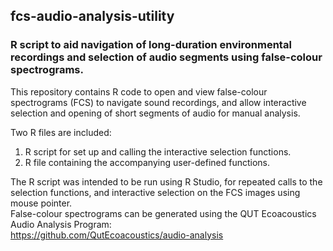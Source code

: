 ## fcs-audio-analysis-utility
### R script to aid navigation of long-duration environmental recordings and selection of audio segments using false-colour spectrograms.

This repository contains R code to open and view false-colour spectrograms (FCS) to navigate sound recordings, and allow interactive selection and opening of short segments of audio for manual analysis.  

Two R files are included:  
1. R script for set up and calling the interactive selection functions.
2. R file containing the accompanying user-defined functions.  

The R script was intended to be run using R Studio, for repeated calls to the selection functions, and interactive selection on the FCS images using mouse pointer.  
False-colour spectrograms can be generated using the QUT Ecoacoustics Audio Analysis Program:  
https://github.com/QutEcoacoustics/audio-analysis
